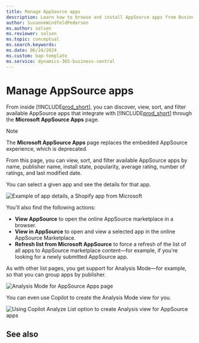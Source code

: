 ```yaml
---
title: Manage AppSource apps
description: Learn how to browse and install AppSource apps from Business Central.
author: SusanneWindfeldPedersen
ms.author: solsen
ms.reviewer: solsen
ms.topic: conceptual
ms.search.keywords:
ms.date: 06/24/2024
ms.custom: bap-template
ms.service: dynamics-365-business-central
---
```


# Manage AppSource apps
 
From inside [!INCLUDE[prod_short](includes/prod_short.md)], you can discover, view, sort, and filter available AppSource apps that integrate with [!INCLUDE[prod_short](includes/prod_short.md)] through the **Microsoft AppSource Apps** page.

> [!NOTE]
> The **Microsoft AppSource Apps** page replaces the embedded AppSource experience, which is deprecated. 


 
From this page, you can view, sort, and filter available AppSource apps by name, publisher name, install state, popularity, average rating, number of ratings, and last modified date.
 
You can select a given app and see the details for that app.
 
![<!--alt text start -->Example of app details, a Shopify app from Microsoft<!--alt text end -->](media/app-card-small.png "Example of app details, a Shopify app from Microsoft")
 
You'll also find the following actions: 
 
- **View AppSource** to open the online AppSource marketplace in a browser. 
- **View in AppSource** to open and view a selected app in the online AppSource Marketplace. 
- **Refresh list from Microsoft AppSource** to force a refresh of the list of all apps to AppSource marketplace content—for example, if you're looking for a newly submitted AppSource app.
 
As with other list pages, you get support for Analysis Mode—for example, so that you can group apps by publisher.
 
![<!--alt text start -->Analysis Mode for AppSource Apps page<!--alt text end -->](media/analysis-mode-small.png "Analysis Mode for AppSource Apps page")
 
You can even use Copilot to create the Analysis Mode view for you.
 
![<!--alt text start -->Using Copilot Analyze List option to create Analysis view for AppSource apps<!--alt text end -->](media/copilot-analyze-list-small.png "Using Copilot Analyze List option to create Analysis view for AppSource apps")


## See also